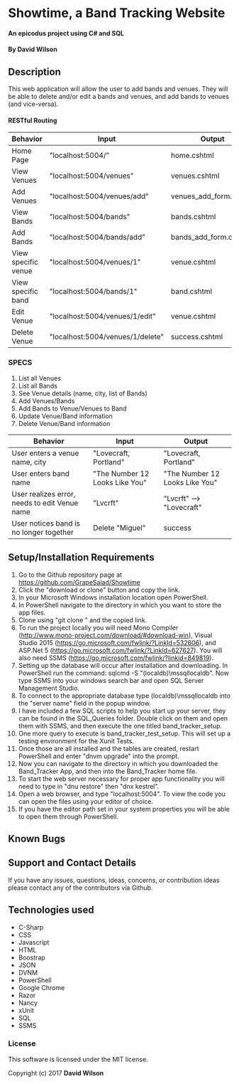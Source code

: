 # Showtime, a Band Tracking Website

#### An epicodus project using C# and SQL

#### **By David Wilson**

## Description

This web application will allow the user to add bands and venues. They will be able to delete and/or edit a bands and venues, and add bands to venues (and vice-versa).

<!-- ![alt text](https://github.com/GrapeSalad/Hair-Salon/blob/master/Content/img/barbershop.gif "Barber Of Seville") -->

#### RESTful Routing
| Behavior | Input | Output |
|---|---|---|
| Home Page | "localhost:5004/" | home.cshtml |
| View Venues | "localhost:5004/venues" | venues.cshtml |
| Add Venues | "localhost:5004/venues/add" | venues_add_form.cshtml |
| View Bands | "localhost:5004/bands" | bands.cshtml |
| Add Bands | "localhost:5004/bands/add" | bands_add_form.cshtml |
| View specific venue | "localhost:5004/venues/1" | venue.cshtml |
| View specific band | "localhost:5004/bands/1" | band.cshtml |
| Edit Venue | "localhost:5004/venues/1/edit" | venue.cshtml |
| Delete Venue | "localhost:5004/venues/1/delete" | success.cshtml |

### SPECS
1.  List all Venues
2.  List all Bands
3.  See Venue details (name, city, list of Bands)
4.  Add Venues/Bands
5.  Add Bands to Venue/Venues to Band
6.  Update Venue/Band information
7.  Delete Venue/Band information

| Behavior | Input | Output |
|---|---|---|
| User enters a venue name, city | "Lovecraft, Portland" | "Lovecraft, Portland" |
| User enters band name | "The Number 12 Looks Like You" | "The Number 12 Looks Like You" |
| User realizes error, needs to edit Venue name | "Lvcrft" | "Lvcrft" --> "Lovecraft" |
| User notices band is no longer together | Delete "Miguel" | success |

## Setup/Installation Requirements

1.  Go to the Github repository page at https://github.com/GrapeSalad/Showtime
2.  Click the "download or clone" button and copy the link.
3.  In your Microsoft Windows installation location open PowerShell.
4.  In PowerShell navigate to the directory in which you want to store the app files.
5.  Clone using "git clone " and the copied link.
6.  To run the project locally you will need Mono Compiler (http://www.mono-project.com/download/#download-win), Visual Studio 2015 (https://go.microsoft.com/fwlink/?LinkId=532606), and ASP.Net 5 (https://go.microsoft.com/fwlink/?LinkId=627627).
You will also need SSMS (https://go.microsoft.com/fwlink/?linkid=849819).
7.  Setting up the database will occur after installation and downloading. In PowerShell run the command: sqlcmd -S "(localdb)\mssqllocaldb". Now type SSMS into your windows search bar and open SQL Server Management Studio.
8.  To connect to the appropriate database type (localdb)\mssqllocaldb into the "server name" field in the popup window.
9.  I have included a few SQL scripts to help you start up your server, they can be found in the SQL_Queries folder. Double click on them and open them with SSMS, and then execute the one titled band_tracker_setup.
10. One more query to execute is band_tracker_test_setup. This will set up a testing environment for the Xunit Tests.
11.  Once those are all installed and the tables are created, restart PowerShell and enter "dnvm upgrade" into the prompt.
12.  Now you can navigate to the directory in which you downloaded the Band_Tracker App, and then into the Band_Tracker home file.
13.  To start the web server necessary for proper app functionality you will need to type in "dnu restore" then "dnx kestrel".
14.  Open a web browser, and type "localhost:5004".
To view the code you can open the files using your editor of choice.
15. If you have the editor path set in your system properties you will be able to open them through PowerShell.

## Known Bugs



## Support and Contact Details

If you have any issues, questions, ideas, concerns, or contribution ideas please contact any of the contributors via Github.

## Technologies used

* C-Sharp
* CSS
* Javascript
* HTML
* Boostrap
* JSON
* DVNM
* PowerShell
* Google Chrome
* Razor
* Nancy
* xUnit
* SQL
* SSMS

### License

This software is licensed under the MIT license.

Copyright (c) 2017 **David Wilson**
